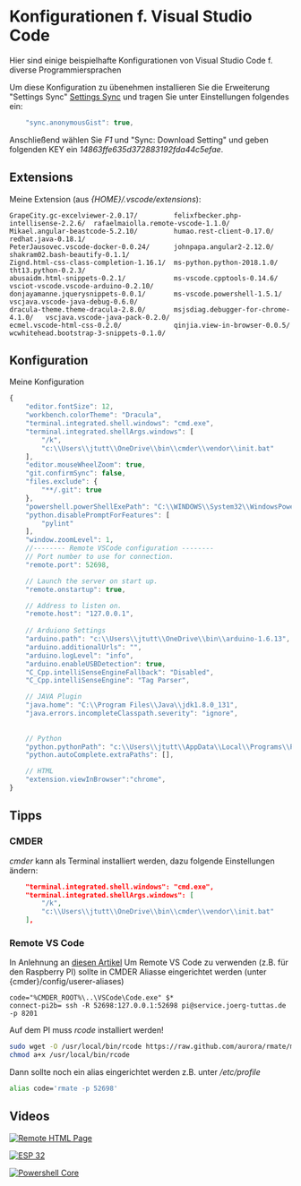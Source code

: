 # Konfigurationen f. Visual Studio Code
Hier sind einige beispielhafte Konfigurationen von Visual Studio Code f. diverse Programmiersprachen 

Um diese Konfiguration zu übenehmen installieren Sie die Erweiterung "Settings Sync" 
[Settings Sync](https://marketplace.visualstudio.com/items?itemName=Shan.code-settings-sync "Setting Sync") und tragen Sie unter Einstellungen folgendes ein:
```js
    "sync.anonymousGist": true,
```
Anschließend wählen Sie *F1* und "Sync: Download Setting" und geben folgenden KEY ein *14863ffe635d372883192fda44c5efae*.

## Extensions
Meine Extension (aus *{HOME}/.vscode/extensions*):
```
GrapeCity.gc-excelviewer-2.0.17/         felixfbecker.php-intellisense-2.2.6/  rafaelmaiolla.remote-vscode-1.1.0/
Mikael.angular-beastcode-5.2.10/         humao.rest-client-0.17.0/             redhat.java-0.18.1/
PeterJausovec.vscode-docker-0.0.24/      johnpapa.angular2-2.12.0/             shakram02.bash-beautify-0.1.1/
Zignd.html-css-class-completion-1.16.1/  ms-python.python-2018.1.0/            tht13.python-0.2.3/
abusaidm.html-snippets-0.2.1/            ms-vscode.cpptools-0.14.6/            vsciot-vscode.vscode-arduino-0.2.10/
donjayamanne.jquerysnippets-0.0.1/       ms-vscode.powershell-1.5.1/           vscjava.vscode-java-debug-0.6.0/
dracula-theme.theme-dracula-2.8.0/       msjsdiag.debugger-for-chrome-4.1.0/   vscjava.vscode-java-pack-0.2.0/
ecmel.vscode-html-css-0.2.0/             qinjia.view-in-browser-0.0.5/         wcwhitehead.bootstrap-3-snippets-0.1.0/
```
## Konfiguration
Meine Konfiguration
```js
{
    "editor.fontSize": 12,
    "workbench.colorTheme": "Dracula",
    "terminal.integrated.shell.windows": "cmd.exe",
    "terminal.integrated.shellArgs.windows": [
        "/k",
        "c:\\Users\\jtutt\\OneDrive\\bin\\cmder\\vendor\\init.bat"
    ],
    "editor.mouseWheelZoom": true,
    "git.confirmSync": false,
    "files.exclude": {
        "**/.git": true       
    },
    "powershell.powerShellExePath": "C:\\WINDOWS\\System32\\WindowsPowerShell\\v1.0\\powershell.exe",
    "python.disablePromptForFeatures": [
        "pylint"
    ],
    "window.zoomLevel": 1,
    //-------- Remote VSCode configuration --------
    // Port number to use for connection.
    "remote.port": 52698,

    // Launch the server on start up.
    "remote.onstartup": true,

    // Address to listen on.
    "remote.host": "127.0.0.1",
    
    // Arduiono Settings
    "arduino.path": "c:\\Users\\jtutt\\OneDrive\\bin\\arduino-1.6.13",
    "arduino.additionalUrls": "",
    "arduino.logLevel": "info", 
    "arduino.enableUSBDetection": true,
    "C_Cpp.intelliSenseEngineFallback": "Disabled",
    "C_Cpp.intelliSenseEngine": "Tag Parser",

    // JAVA Plugin
    "java.home": "C:\\Program Files\\Java\\jdk1.8.0_131",
    "java.errors.incompleteClasspath.severity": "ignore",
 
    
    // Python
    "python.pythonPath": "c:\\Users\\jtutt\\AppData\\Local\\Programs\\Python\\Python36-32\\",
    "python.autoComplete.extraPaths": [],

    // HTML
    "extension.viewInBrowser":"chrome",
}
```
## Tipps
### CMDER
*cmder* kann als Terminal installiert werden, dazu folgende Einstellungen ändern:
```json
    "terminal.integrated.shell.windows": "cmd.exe",
    "terminal.integrated.shellArgs.windows": [
        "/k",
        "c:\\Users\\jtutt\\OneDrive\\bin\\cmder\\vendor\\init.bat"
    ],
```
### Remote VS Code
In Anlehnung an [diesen Artikel](https://codepen.io/ginfuru/post/remote-editing-files-with-ssh "VS Code Remote")
Um Remote VS Code zu verwenden (z.B. für den Raspberry PI) sollte in CMDER Aliasse eingerichtet werden (unter {cmder}/config/userer-aliases)
```
code="%CMDER_ROOT%\..\VSCode\Code.exe" $*
connect-pi2b= ssh -R 52698:127.0.0.1:52698 pi@service.joerg-tuttas.de -p 8201
```

Auf dem PI muss *rcode* installiert werden!
```bash
sudo wget -O /usr/local/bin/rcode https://raw.github.com/aurora/rmate/master/rmate
chmod a+x /usr/local/bin/rcode
```
Dann sollte noch ein alias eingerichtet werden z.B. unter */etc/profile*
```bash
alias code='rmate -p 52698'
```
## Videos
[![Remote HTML Page](http://img.youtube.com/vi/l5Y_P8w07PY/0.jpg)](http://www.youtube.com/watch?v=l5Y_P8w07PY)


[![ESP 32](http://img.youtube.com/vi/pG5JEoUC2Hc/0.jpg)](http://www.youtube.com/watch?v=pG5JEoUC2Hc)

[![Powershell Core](http://img.youtube.com/vi/WO0DqRpR5hs/0.jpg)](http://www.youtube.com/watch?v=WO0DqRpR5hs)



